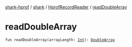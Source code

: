 [shark-hprof](../../index.md) / [shark](../index.md) / [HprofRecordReader](index.md) / [readDoubleArray](./read-double-array.md)

# readDoubleArray

`fun readDoubleArray(arrayLength: `[`Int`](https://kotlinlang.org/api/latest/jvm/stdlib/kotlin/-int/index.html)`): `[`DoubleArray`](https://kotlinlang.org/api/latest/jvm/stdlib/kotlin/-double-array/index.html)